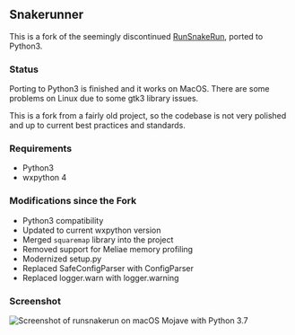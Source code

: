 ## Snakerunner

This is a fork of the seemingly discontinued [RunSnakeRun], ported to Python3.


### Status

Porting to Python3 is finished and it works on MacOS. There are some problems on
Linux due to some gtk3 library issues.

This is a fork from a fairly old project, so the codebase is not very polished
and up to current best practices and standards.


### Requirements

* Python3
* wxpython 4


### Modifications since the Fork

* Python3 compatibility
* Updated to current wxpython version
* Merged `squaremap` library into the project
* Removed support for Meliae memory profiling
* Modernized setup.py
* Replaced SafeConfigParser with ConfigParser
* Replaced logger.warn with logger.warning

[RunSnakeRun]: http://www.vrplumber.com/programming/runsnakerun/

### Screenshot

![Screenshot of runsnakerun on macOS Mojave with Python 3.7](screenshot.png)
